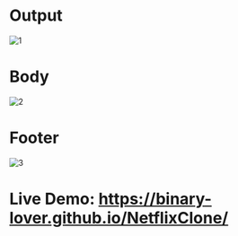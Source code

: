 # Output
![1](https://github.com/binary-lover/NetflixClone/assets/95335243/f86defdb-0ec6-4a8d-9c9c-89d696188d1f)
# Body
![2](https://github.com/binary-lover/NetflixClone/assets/95335243/8b8f31eb-03f4-4751-b7be-5611bbacd596)
# Footer
![3](https://github.com/binary-lover/NetflixClone/assets/95335243/ae7ccb3d-1a12-48e1-8ade-44484621ee80)

# Live Demo: https://binary-lover.github.io/NetflixClone/
